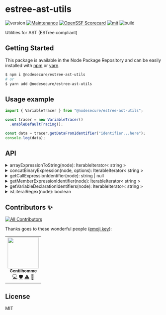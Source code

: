 # estree-ast-utils
![version](https://img.shields.io/badge/dynamic/json.svg?url=https://raw.githubusercontent.com/NodeSecure/estree-ast-utils/master/package.json&query=$.version&label=Version)
[![Maintenance](https://img.shields.io/badge/Maintained%3F-yes-green.svg)](https://github.com/NodeSecure/estree-ast-utils/commit-activity)
[![OpenSSF
Scorecard](https://api.securityscorecards.dev/projects/github.com/NodeSecure/estree-ast-utils/badge)](https://api.securityscorecards.dev/projects/github.com/NodeSecure/estree-ast-utils)
[![mit](https://img.shields.io/github/license/Naereen/StrapDown.js.svg)](https://github.com/NodeSecure/estree-ast-utils/blob/master/LICENSE)
![build](https://img.shields.io/github/actions/workflow/status/NodeSecure/estree-ast-utils/node.js.yml)

Utilities for AST (ESTree compliant)

## Getting Started

This package is available in the Node Package Repository and can be easily installed with [npm](https://docs.npmjs.com/getting-started/what-is-npm) or [yarn](https://yarnpkg.com).

```bash
$ npm i @nodesecure/estree-ast-utils  
# or
$ yarn add @nodesecure/estree-ast-utils
```

## Usage example

```js
import { VariableTracer } from "@nodesecure/estree-ast-utils";

const tracer = new VariableTracer()
  .enableDefaultTracing();

const data = tracer.getDataFromIdentifier("identifier...here");
console.log(data);
```

## API

<details><summary>arrayExpressionToString(node): IterableIterator< string ></summary>

Translate an ESTree ArrayExpression into an iterable of Literal value.

```js
["foo", "bar"]
```

will return `"foo"` then `"bar"`.

</details>

<details><summary>concatBinaryExpression(node, options): IterableIterator< string ></summary>

Return all Literal part of a given Binary Expression.

```js
"foo" + "bar"
```

will return `"foo"` then `"bar"`.

One of the options of the method is `stopOnUnsupportedNode`, if true it will throw an Error if the left or right side of the Expr is not a supported type.

</details>

<details><summary>getCallExpressionIdentifier(node): string | null</summary>

Return the identifier name of the CallExpression (or null if there is none).

```js
foobar()
```

will return `"foobar"`.

</details>

<details><summary>getMemberExpressionIdentifier(node): IterableIterator< string ></summary>

Return the identifier name of the CallExpression (or null if there is none).

```js
foo.bar()
```

will return `"foo"` then `"bar"`.

</details>

<details><summary>getVariableDeclarationIdentifiers(node): IterableIterator< string ></summary>

Get all variables identifier name.

```js
const [foo, bar] = [1, 2];
```

will return `"foo"` then `"bar"`.

</details>

<details><summary>isLiteralRegex(node): boolean</summary>

Return `true` if the given Node is a Literal Regex Node.

```js
/^hello/g
```

</details>

## Contributors ✨

<!-- ALL-CONTRIBUTORS-BADGE:START - Do not remove or modify this section -->
[![All Contributors](https://img.shields.io/badge/all_contributors-1-orange.svg?style=flat-square)](#contributors-)
<!-- ALL-CONTRIBUTORS-BADGE:END -->

Thanks goes to these wonderful people ([emoji key](https://allcontributors.org/docs/en/emoji-key)):

<!-- ALL-CONTRIBUTORS-LIST:START - Do not remove or modify this section -->
<!-- prettier-ignore-start -->
<!-- markdownlint-disable -->
<table>
  <tr>
    <td align="center"><a href="https://www.linkedin.com/in/thomas-gentilhomme/"><img src="https://avatars.githubusercontent.com/u/4438263?v=4?s=100" width="100px;" alt=""/><br /><sub><b>Gentilhomme</b></sub></a><br /><a href="https://github.com/NodeSecure/estree-ast-utils/commits?author=fraxken" title="Code">💻</a> <a href="#security-fraxken" title="Security">🛡️</a> <a href="https://github.com/NodeSecure/estree-ast-utils/commits?author=fraxken" title="Tests">⚠️</a> <a href="https://github.com/NodeSecure/estree-ast-utils/issues?q=author%3Afraxken" title="Bug reports">🐛</a></td>
  </tr>
</table>

<!-- markdownlint-restore -->
<!-- prettier-ignore-end -->

<!-- ALL-CONTRIBUTORS-LIST:END -->

## License
MIT
